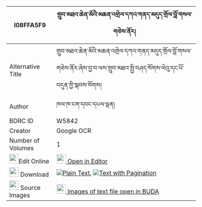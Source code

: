 |I08FFA5F9|གྲུབ་མཐའ་ཆེན་མོའི་མཆན་འགྲེལ་དཀའ་གནད་མདུད་གྲོལ་བློ་གསལ་གཅེས་ནོར། 
| --- | --- 
|Alternative Title |གྲུབ་མཐའ་ཆེན་མོའི་མཆན་འགྲེལ་དཀའ་གནད་མདུད་གྲོལ་བློ་གསལ་གཅེས་ནོར་ཞེས་བྱ་བ་ལས་གྲུབ་མཐའ་སྤྱི་བཤད་སོགས་ལེའུ་དང་པོ་བདུན་གྱི་སྐབས་སོགས།
|Author| ཁལ་ཁ་ངག་དབང་དཔལ་ལྡན།
|BDRC ID | W5842
|Creator | Google OCR
|Number of Volumes| 1
|<img width="25" src="https://img.icons8.com/color/25/000000/edit-property.png">Edit Online| [<img width="25" src="https://avatars.githubusercontent.com/u/45091458?s=200&v=4"> Open in Editor](http://editor.openpecha.org/I08FFA5F9)
|<img width="25" src="https://img.icons8.com/fluent/48/000000/download-2.png"/>  Download | [![](https://img.icons8.com/color/20/000000/txt.png)Plain Text](https://github.com/Openpecha/I08FFA5F9/releases/download/v1/drubta_chen_mo_i_chendrel_kane_plain_I08FFA5F9.zip), [![](https://img.icons8.com/color/20/000000/txt.png)Text with Pagination](https://github.com/Openpecha/I08FFA5F9/releases/download/v1/drubta_chen_mo_i_chendrel_kane_pages_I08FFA5F9.zip)
|<img width="25" src="https://img.icons8.com/plasticine/100/000000/pictures-folder.png"/>  Source Images | [<img width="25" src="https://library.bdrc.io/icons/BUDA-small.svg"> Images of text file open in BUDA](https://library.bdrc.io/show/bdr:W5842)